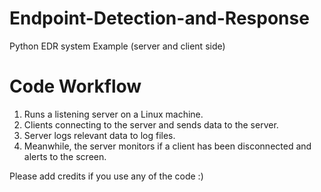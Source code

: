 # Endpoint-Detection-and-Response
Python EDR system Example (server and client side) 

# Code Workflow
1. Runs a listening server on a Linux machine.
2. Clients connecting to the server and sends data to the server.
3. Server logs relevant data to log files.
4. Meanwhile, the server monitors if a client has been disconnected and alerts to the screen.

Please add credits if you use any of the code :)
